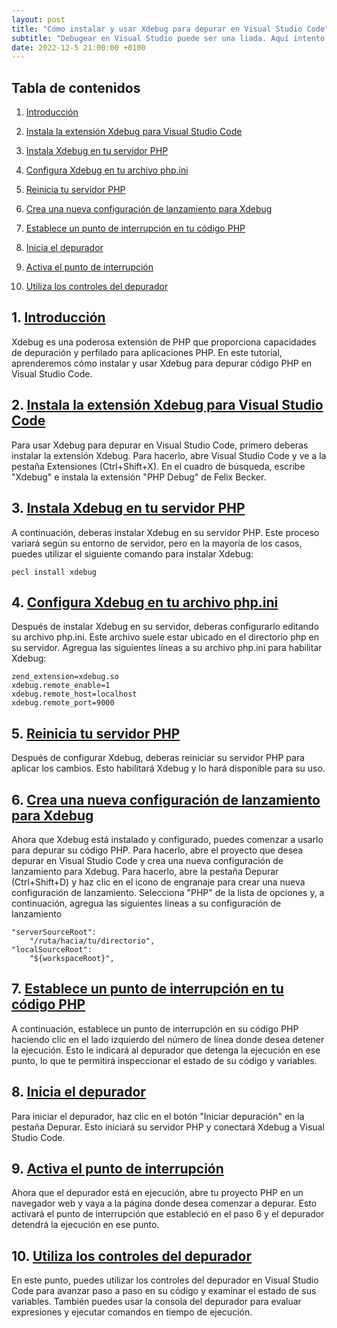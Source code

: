 ```yaml
---
layout: post
title: "Cómo instalar y usar Xdebug para depurar en Visual Studio Code"
subtitle: "Debugear en Visual Studio puede ser una liada. Aquí intento ahorrarte el tiempo que perdí encontrando cómo hacerlo."
date: 2022-12-5 21:00:00 +0100
---
```


## Tabla de contenidos

1. [Introducción](#1-introducción)

2. [Instala la extensión Xdebug para Visual Studio Code](#2-instala-la-extensión-xdebug-para-visual-studio-code)

3. [Instala Xdebug en tu servidor PHP](#3-instala-xdebug-en-tu-servidor-php)

4. [Configura Xdebug en tu archivo php.ini](#4-configura-xdebug-en-tu-archivo-phpini)

5. [Reinicia tu servidor PHP](#5-reinicia-tu-servidor-php)

6. [Crea una nueva configuración de lanzamiento para Xdebug](#6-crea-una-nueva-configuración-de-lanzamiento-para-xdebug)

7. [Establece un punto de interrupción en tu código PHP](#7-establece-un-punto-de-interrupción-en-tu-código-php)

8. [Inicia el depurador](#8-inicia-el-depurador)

9. [Activa el punto de interrupción](#9-activa-el-punto-de-interrupción)

10. [Utiliza los controles del depurador](#10-utiliza-los-controles-del-depurador)


## 1. [Introducción][index]

Xdebug es una poderosa extensión de PHP que proporciona capacidades de depuración y perfilado para aplicaciones PHP. En este tutorial, aprenderemos cómo instalar y usar Xdebug para depurar código PHP en Visual Studio Code.

## 2. [Instala la extensión Xdebug para Visual Studio Code][index]

Para usar Xdebug para depurar en Visual Studio Code, primero deberas instalar la extensión Xdebug. Para hacerlo, abre Visual Studio Code y ve a la pestaña Extensiones (Ctrl+Shift+X). En el cuadro de búsqueda, escribe "Xdebug" e instala la extensión "PHP Debug" de Felix Becker.

## 3. [Instala Xdebug en tu servidor PHP][index]

A continuación, deberas instalar Xdebug en su servidor PHP. Este proceso variará según su entorno de servidor, pero en la mayoría de los casos, puedes utilizar el siguiente comando para instalar Xdebug:

```
pecl install xdebug
```

## 4. [Configura Xdebug en tu archivo php.ini][index]

Después de instalar Xdebug en su servidor, deberas configurarlo editando su archivo php.ini. Este archivo suele estar ubicado en el directorio php en su servidor. Agregua las siguientes líneas a su archivo php.ini para habilitar Xdebug:

```
zend_extension=xdebug.so
xdebug.remote_enable=1
xdebug.remote_host=localhost
xdebug.remote_port=9000
```

## 5. [Reinicia tu servidor PHP][index]

Después de configurar Xdebug, deberas reiniciar su servidor PHP para aplicar los cambios. Esto habilitará Xdebug y lo hará disponible para su uso.

## 6. [Crea una nueva configuración de lanzamiento para Xdebug][index]

Ahora que Xdebug está instalado y configurado, puedes comenzar a usarlo para depurar su código PHP. Para hacerlo, abre el proyecto que desea depurar en Visual Studio Code y crea una nueva configuración de lanzamiento para Xdebug. Para hacerlo, abre la pestaña Depurar (Ctrl+Shift+D) y haz clic en el icono de engranaje para crear una nueva configuración de lanzamiento. Selecciona "PHP" de la lista de opciones y, a continuación, agregua las siguientes lineas a su configuración de lanzamiento  
  
  
```
"serverSourceRoot": 
    "/ruta/hacia/tu/directorio",
"localSourceRoot": 
    "${workspaceRoot}",
```

## 7. [Establece un punto de interrupción en tu código PHP][index]

A continuación, establece un punto de interrupción en su código PHP haciendo clic en el lado izquierdo del número de línea donde desea detener la ejecución. Esto le indicará al depurador que detenga la ejecución en ese punto, lo que te permitirá inspeccionar el estado de su código y variables.

## 8. [Inicia el depurador][index]

Para iniciar el depurador, haz clic en el botón "Iniciar depuración" en la pestaña Depurar. Esto iniciará su servidor PHP y conectará Xdebug a Visual Studio Code.

## 9. [Activa el punto de interrupción][index]

Ahora que el depurador está en ejecución, abre tu proyecto PHP en un navegador web y vaya a la página donde desea comenzar a depurar. Esto activará el punto de interrupción que estableció en el paso 6 y el depurador detendrá la ejecución en ese punto.

## 10. [Utiliza los controles del depurador][index]

En este punto, puedes utilizar los controles del depurador en Visual Studio Code para avanzar paso a paso en su código y examinar el estado de sus variables. También puedes usar la consola del depurador para evaluar expresiones y ejecutar comandos en tiempo de ejecución.



[index]: #tabla-de-contenidos